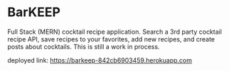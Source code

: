 # BarKEEP

Full Stack (MERN) cocktail recipe application.  Search a 3rd party cocktail recipe API, save recipes to your favorites, add new recipes, and create posts about cocktails.  This is still a work in process. 

deployed link:  https://barkeep-842cb6903459.herokuapp.com

